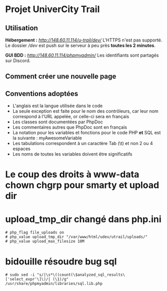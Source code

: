 Projet UniverCity Trail
===

Utilisation
---
**Hébergement :** _http://148.60.11.114/u-trail/dev/_
L'HTTPS n'est pas supporté.
Le dossier _/dev_ est push sur le serveur à peu près **toutes les 2 minutes**.

**GUI BDD :** _http://148.60.11.114/phpmyadmin/_
Les identifiants sont partagés sur Discord.

Comment créer une nouvelle page
---


Conventions adoptées
---
- L'anglais est la langue utilisée dans le code
- La seule exception est faite pour le nom des contrôleurs, car leur nom correspond à l'URL appelée, or celle-ci sera en français
- Les classes sont documentées par PhpDoc
- Les commentaires autres que PhpDoc sont en français
- La notation pour les variables et fonctions pour le code PHP __et__ SQL est la suivante : myAwesomeVariable
- Les tabulations correspondent à un caractère Tab (\t) et non 2 ou 4 espaces
- Les noms de toutes les variables doivent être significatifs

# Le coup des droits à www-data chown chgrp pour smarty et upload dir
# upload_tmp_dir changé dans php.ini
	# php_flag file_uploads on
	# php_value upload_tmp_dir "/var/www/html/udev/utrail/uploads/"
	# php_value upload_max_filesize 10M
# bidouille résoudre bug sql
	# sudo sed -i "s/|\s*\((count(\$analyzed_sql_results\['select_expr'\]\)/| (\1)/g" /usr/share/phpmyadmin/libraries/sql.lib.php
